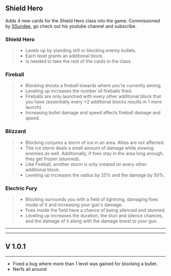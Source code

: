 ## Shield Hero

Adds 4 new cards for the Shield Hero class into the game. Commissioned by [SSundee](https://www.youtube.com/channel/UCke6I9N4KfC968-yRcd5YRg), go check out his youtube channel and subscribe.

### Shield Hero
> - Levels up by standing still or blocking enemy bullets.
> - Each level grants an additional block.
> - Is needed to take the rest of the cards in the class.

### Fireball
> - Blocking shoots a fireball towards where you're currently aiming.
> - Leveling up increases the number of fireballs fired.
> - Fireballs are only launched with every other additional block that you have (essentially every +2 additional blocks results in 1 more launch).
> - Increasing bullet damage and speed affects fireball damage and speed.

### Blizzard
> - Blocking conjures a storm of ice in an area. Allies are not affected.
> - The ice storm deals a small amount of damage while slowing enemies as well. Additionally, if foes stay in the area long enough, they get frozen (stunned).
> - Like Fireball, another storm is only created on every other additional block.
> - Leveling up increases the radius by 25% and the damage by 50%.

### Electric Fury
> - Blocking surrounds you with a field of lightning, damaging foes inside of it and increasing your gun's damage.
> - Foes inside the field have a chance of being silenced and stunned.
> - Leveling up increases the duration, the stun and silence chances, and the damage of it along with the damage boost to your gun.

----
----

## V 1.0.1
----
- Fixed a bug where more than 1 level was gained for blocking a bullet.
- Nerfs all around